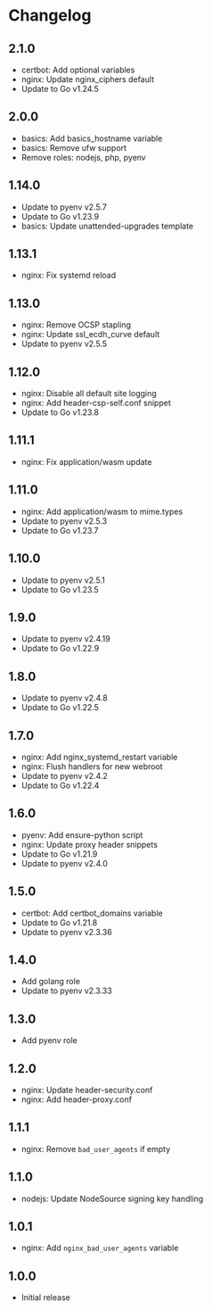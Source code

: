 # Changelog

## 2.1.0

- certbot: Add optional variables
- nginx: Update nginx_ciphers default
- Update to Go v1.24.5

## 2.0.0

- basics: Add basics_hostname variable
- basics: Remove ufw support
- Remove roles: nodejs, php, pyenv

## 1.14.0

- Update to pyenv v2.5.7
- Update to Go v1.23.9
- basics: Update unattended-upgrades template

## 1.13.1

- nginx: Fix systemd reload

## 1.13.0

- nginx: Remove OCSP stapling
- nginx: Update ssl_ecdh_curve default
- Update to pyenv v2.5.5

## 1.12.0

- nginx: Disable all default site logging
- nginx: Add header-csp-self.conf snippet
- Update to Go v1.23.8

## 1.11.1

- nginx: Fix application/wasm update

## 1.11.0

- nginx: Add application/wasm to mime.types
- Update to pyenv v2.5.3
- Update to Go v1.23.7

## 1.10.0

- Update to pyenv v2.5.1
- Update to Go v1.23.5

## 1.9.0

- Update to pyenv v2.4.19
- Update to Go v1.22.9

## 1.8.0

- Update to pyenv v2.4.8
- Update to Go v1.22.5

## 1.7.0

- nginx: Add nginx_systemd_restart variable
- nginx: Flush handlers for new webroot
- Update to pyenv v2.4.2
- Update to Go v1.22.4

## 1.6.0

- pyenv: Add ensure-python script
- nginx: Update proxy header snippets
- Update to Go v1.21.9
- Update to pyenv v2.4.0

## 1.5.0

- certbot: Add certbot_domains variable
- Update to Go v1.21.8
- Update to pyenv v2.3.36

## 1.4.0

- Add golang role
- Update to pyenv v2.3.33

## 1.3.0

- Add pyenv role

## 1.2.0

- nginx: Update header-security.conf
- nginx: Add header-proxy.conf

## 1.1.1

- nginx: Remove `bad_user_agents` if empty

## 1.1.0

- nodejs: Update NodeSource signing key handling

## 1.0.1

- nginx: Add `nginx_bad_user_agents` variable

## 1.0.0

- Initial release
